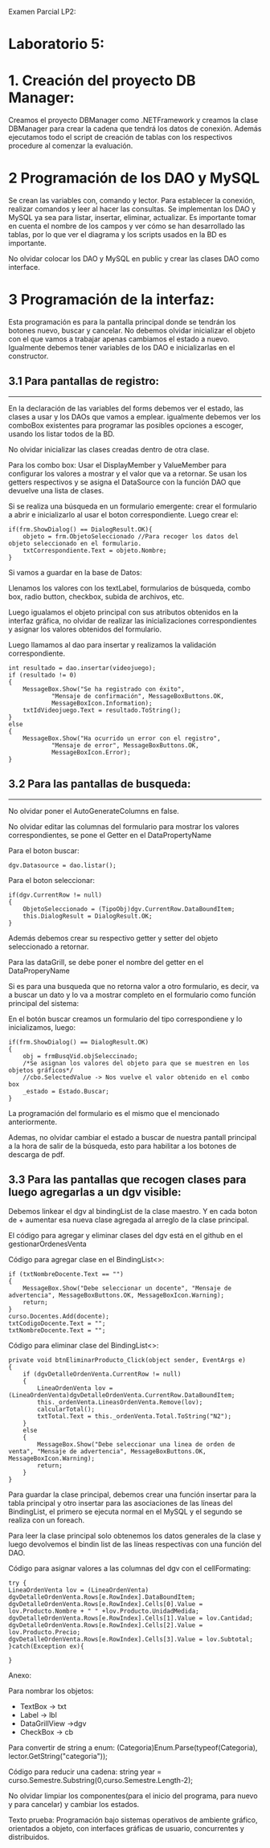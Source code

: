 Examen Parcial LP2:

# Laboratorio 5:
# 1. Creación del proyecto DB Manager:

Creamos el proyecto DBManager como .NETFramework y creamos la clase DBManager para crear la cadena que tendrá los datos de conexión. Además ejecutamos todo el script de creación de tablas con los respectivos procedure al comenzar la evaluación.

# 2 Programación de los DAO y MySQL
Se crean las variables con, comando y lector. Para establecer la conexión, realizar comandos y leer al hacer las consultas.
Se implementan los DAO y MySQL ya sea para listar, insertar, eliminar, actualizar. Es importante tomar en cuenta 
el nombre de los campos y ver cómo se han desarrollado las tablas, por lo que ver el diagrama y los scripts usados en la BD es importante.

No olvidar colocar los DAO y MySQL en public y crear las clases DAO como interface.

# 3 Programación de la interfaz:
Esta programación es para la pantalla principal donde se tendrán los botones nuevo, buscar y cancelar.
No debemos olvidar inicializar el objeto con el que vamos a trabajar apenas cambiamos el estado a nuevo.
Igualmente debemos tener variables de los DAO e inicializarlas en el constructor.

## 3.1 Para pantallas de registro:
----

En la declaración de las variables del forms debemos ver el estado, las clases a usar y los DAOs que vamos a emplear.
igualmente debemos ver los comboBox existentes para programar las posibles opciones a escoger, usando los listar todos de la BD.

No olvidar inicializar las clases creadas dentro de otra clase.


Para los combo box:
Usar el DisplayMember y ValueMember para configurar los valores a mostrar y el valor que va a retornar.
Se usan los getters respectivos y se asigna el DataSource con la función DAO que devuelve una lista de clases.

Si se realiza una búsqueda en un formulario emergente:
crear el formulario a abrir e inicializarlo al usar el boton correspondiente.
Luego crear el:

	if(frm.ShowDialog() == DialogResult.OK){
		objeto = frm.ObjetoSeleccionado //Para recoger los datos del objeto seleccionado en el formulario.
		txtCorrespondiente.Text = objeto.Nombre;
	}

Si vamos a guardar en la base de Datos:

Llenamos los valores con los textLabel, formularios de búsqueda, combo box, radio button, checkbox, subida de archivos, etc.

Luego igualamos el objeto principal con sus atributos obtenidos en la interfaz gráfica, no olvidar de realizar las inicializaciones correspondientes y asignar los valores obtenidos del formulario.
		

Luego llamamos al dao para insertar y realizamos la validación correspondiente.

	int resultado = dao.insertar(videojuego);
	if (resultado != 0)
	{
		MessageBox.Show("Se ha registrado con éxito",
				"Mensaje de confirmación", MessageBoxButtons.OK,
				MessageBoxIcon.Information);
		txtIdVideojuego.Text = resultado.ToString();
	}
	else
	{
		MessageBox.Show("Ha ocurrido un error con el registro",
				"Mensaje de error", MessageBoxButtons.OK,
				MessageBoxIcon.Error);
	}

## 3.2 Para las pantallas de busqueda:
------
No olvidar poner el AutoGenerateColumns en false.


No olvidar editar las columnas del formulario para mostrar los valores correspondientes, se pone el Getter en el DataPropertyName

Para el boton buscar:

	dgv.Datasource = dao.listar();
Para el boton seleccionar:

	if(dgv.CurrentRow != null)
	{
		ObjetoSeleccionado = (TipoObj)dgv.CurrentRow.DataBoundItem;
		this.DialogResult = DialogResult.OK;
	}

Además debemos crear su respectivo getter y setter del objeto seleccionado a retornar.

Para las dataGrill, se debe poner el nombre del getter en el DataProperyName

Si es para una busqueda que no retorna valor a otro formulario, es decir, va a buscar un dato y lo va a mostrar completo en el formulario como función principal del sistema:

En el botón buscar creamos un formulario del tipo correspondiene y lo inicializamos, luego:

	if(frm.ShowDialog() == DialogResult.OK)
	{
		obj = frmBusqVid.objSeleccinado;
		/*Se asignan los valores del objeto para que se muestren en los objetos gráficos*/
		//cbo.SelectedValue -> Nos vuelve el valor obtenido en el combo box
		_estado = Estado.Buscar;
	}

La programación del formulario es el mismo que el mencionado anteriormente.

Ademas, no olvidar cambiar el estado a buscar de nuestra pantall principal a la hora de salir de la búsqueda, esto para
habilitar a los botones de descarga de pdf.
## 3.3 Para las pantallas que recogen clases para luego agregarlas a un dgv visible:

Debemos linkear el dgv al bindingList de la clase maestro.
Y en cada boton de + aumentar esa nueva clase agregada al arreglo de la clase principal.

El código para agregar y eliminar clases del dgv está en el github en el gestionarOrdenesVenta

Código para agregar clase en el BindingList<>:

    if (txtNombreDocente.Text == "")
    {
        MessageBox.Show("Debe seleccionar un docente", "Mensaje de advertencia", MessageBoxButtons.OK, MessageBoxIcon.Warning);
        return;
    }
    curso.Docentes.Add(docente);
    txtCodigoDocente.Text = "";
    txtNombreDocente.Text = "";


Código para eliminar clase del BindingList<>:

    private void btnEliminarProducto_Click(object sender, EventArgs e)
    {
        if (dgvDetalleOrdenVenta.CurrentRow != null)
        {
            LineaOrdenVenta lov = (LineaOrdenVenta)dgvDetalleOrdenVenta.CurrentRow.DataBoundItem;
            this._ordenVenta.LineasOrdenVenta.Remove(lov);
            calcularTotal();
            txtTotal.Text = this._ordenVenta.Total.ToString("N2");
        }
        else
        {
            MessageBox.Show("Debe seleccionar una linea de orden de venta", "Mensaje de advertencia", MessageBoxButtons.OK, MessageBoxIcon.Warning);
            return;
        }
    }

Para guardar la clase principal, debemos crear una función insertar para la tabla principal y otro insertar para las asociaciones de las líneas del BindingList, el primero se ejecuta normal en el MySQL y el segundo se realiza con un foreach.

Para leer la clase principal solo obtenemos los datos generales de la clase y luego devolvemos el bindin list de las líneas respectivas con una función del DAO.

Código para asignar valores a las columnas del dgv con el cellFormating:

    try {
    LineaOrdenVenta lov = (LineaOrdenVenta) dgvDetalleOrdenVenta.Rows[e.RowIndex].DataBoundItem;
    dgvDetalleOrdenVenta.Rows[e.RowIndex].Cells[0].Value = lov.Producto.Nombre + " " +lov.Producto.UnidadMedida;
    dgvDetalleOrdenVenta.Rows[e.RowIndex].Cells[1].Value = lov.Cantidad;
    dgvDetalleOrdenVenta.Rows[e.RowIndex].Cells[2].Value = lov.Producto.Precio;
    dgvDetalleOrdenVenta.Rows[e.RowIndex].Cells[3].Value = lov.Subtotal;
    }catch(Exception ex){

    }

Anexo:

Para nombrar los objetos:
-	TextBox -> txt
-	Label -> lbl
-	DataGrillView ->dgv
-	CheckBox -> cb

Para convertir de string a enum:
(Categoria)Enum.Parse(typeof(Categoria), lector.GetString("categoria"));

Código para reducir una cadena:
string year = curso.Semestre.Substring(0,curso.Semestre.Length-2);

No olvidar limpiar los componentes(para el inicio del programa, para nuevo y para cancelar) y cambiar los estados.

Texto prueba:
Programación bajo sistemas operativos de ambiente gráfico, orientados a objeto, con interfaces gráficas de usuario, concurrentes y distribuidos.
